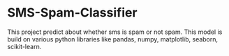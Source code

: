 # SMS-Spam-Classifier
This project predict about whether sms is spam or not spam. This model is build on various python libraries like pandas, numpy, matplotlib, seaborn, scikit-learn.
